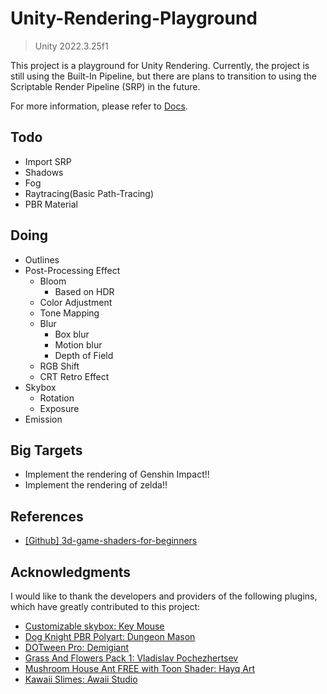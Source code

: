 # Unity-Rendering-Playground

> Unity 2022.3.25f1

This project is a playground for Unity Rendering. Currently, the project is still using the Built-In Pipeline, but there are plans to transition to using the Scriptable Render Pipeline (SRP) in the future.

For more information, please refer to [Docs](Docs).

## Todo
- Import SRP
- Shadows
- Fog
- Raytracing(Basic Path-Tracing)
- PBR Material

## Doing
- Outlines
- Post-Processing Effect
    - Bloom
        - Based on HDR
    - Color Adjustment
    - Tone Mapping
    - Blur
        - Box blur
        - Motion blur
        - Depth of Field
    - RGB Shift
    - CRT Retro Effect
- Skybox
    - Rotation
    - Exposure
- Emission

## Big Targets
- Implement the rendering of Genshin Impact!!
- Implement the rendering of zelda!!

## References
- [[Github] 3d-game-shaders-for-beginners](https://github.com/lettier/3d-game-shaders-for-beginners/tree/master)

## Acknowledgments

I would like to thank the developers and providers of the following plugins, which have greatly contributed to this project:

- [Customizable skybox: Key Mouse](https://assetstore.unity.com/packages/2d/textures-materials/sky/customizable-skybox-174576#description)
- [Dog Knight PBR Polyart: Dungeon Mason](https://assetstore.unity.com/packages/3d/characters/animals/dog-knight-pbr-polyart-135227)
- [DOTween Pro: Demigiant](https://assetstore.unity.com/packages/tools/visual-scripting/dotween-pro-32416)
- [Grass And Flowers Pack 1: Vladislav Pochezhertsev](https://assetstore.unity.com/packages/2d/textures-materials/nature/grass-and-flowers-pack-1-17100)
- [Mushroom House Ant FREE with Toon Shader: Hayq Art](https://assetstore.unity.com/packages/3d/environments/urban/mushroom-house-ant-free-with-toon-shader-225810)
- [Kawaii Slimes: Awaii Studio](https://assetstore.unity.com/packages/3d/characters/creatures/kawaii-slimes-221172)
